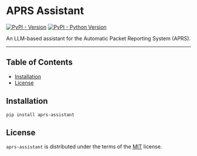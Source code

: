 # APRS Assistant

[![PyPI - Version](https://img.shields.io/pypi/v/aprs-assistant.svg)](https://pypi.org/project/aprs-assistant)
[![PyPI - Python Version](https://img.shields.io/pypi/pyversions/aprs-assistant.svg)](https://pypi.org/project/aprs-assistant)

An LLM-based assistant for the Automatic Packet Reporting System (APRS).

-----

## Table of Contents

- [Installation](#installation)
- [License](#license)

## Installation

```console
pip install aprs-assistant
```

## License

`aprs-assistant` is distributed under the terms of the [MIT](https://spdx.org/licenses/MIT.html) license.
